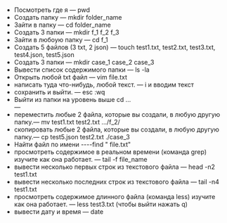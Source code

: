 <h1 class="code-line" data-line-start=0 data-line-end=1 ><a id="_0"></a></h1>
<h2 class="code-line" data-line-start=1 data-line-end=2 ><a id="_1"></a></h2>
<ul>
<li class="has-line-data" data-line-start="2" data-line-end="3">Посмотреть где я — pwd</li>
<li class="has-line-data" data-line-start="3" data-line-end="4">Создать папку — mkdir folder_name</li>
<li class="has-line-data" data-line-start="4" data-line-end="5">Зайти в папку — cd folder_name</li>
<li class="has-line-data" data-line-start="5" data-line-end="6">Создать 3 папки — mkdir f_1  f_2  f_3</li>
<li class="has-line-data" data-line-start="6" data-line-end="7">Зайти в любоую папку — cd f_1</li>
<li class="has-line-data" data-line-start="7" data-line-end="8">Создать 5 файлов (3 txt, 2 json) — touch test1.txt, test2.txt, test3.txt, test4.json, test5.json</li>
<li class="has-line-data" data-line-start="8" data-line-end="9">Создать 3 папки — mkdir case_1  case_2 case_3</li>
<li class="has-line-data" data-line-start="9" data-line-end="10">Вывести список содержимого папки — ls -la</li>
<li class="has-line-data" data-line-start="10" data-line-end="11">Открыть любой txt файл — vim file.txt</li>
<li class="has-line-data" data-line-start="11" data-line-end="12">написать туда что-нибудь, любой текст. — i и вводим текст</li>
<li class="has-line-data" data-line-start="12" data-line-end="13">сохранить и выйти. — esc :wq</li>
<li class="has-line-data" data-line-start="13" data-line-end="15">Выйти из папки на уровень выше cd …<br>
—</li>
<li class="has-line-data" data-line-start="15" data-line-end="16">переместить любые 2 файла, которые вы создали, в любую другую папку.— mv test1.txt test2.txt …/f_2/</li>
<li class="has-line-data" data-line-start="16" data-line-end="17">скопировать любые 2 файла, которые вы создали, в любую другую папку.— cp test5.json test2.txt ./case_3</li>
<li class="has-line-data" data-line-start="17" data-line-end="18">Найти файл по имени ----find  &quot; file.txt&quot;</li>
<li class="has-line-data" data-line-start="18" data-line-end="19">просмотреть содержимое в реальном времени (команда grep) изучите как она работает. — tail -f file_name </li>
<li class="has-line-data" data-line-start="19" data-line-end="20">вывести несколько первых строк из текстового файла — head -n2 test1.txt</li>
<li class="has-line-data" data-line-start="20" data-line-end="21">вывести несколько последних строк из текстового файла  — tail -n4 test1.txt</li>
<li class="has-line-data" data-line-start="21" data-line-end="22">просмотреть содержимое длинного файла (команда less) изучите как она работает. — less test3.txt (чтобы выйти нажать q)</li>
<li class="has-line-data" data-line-start="22" data-line-end="23">вывести дату и время — date</li>
</ul>
